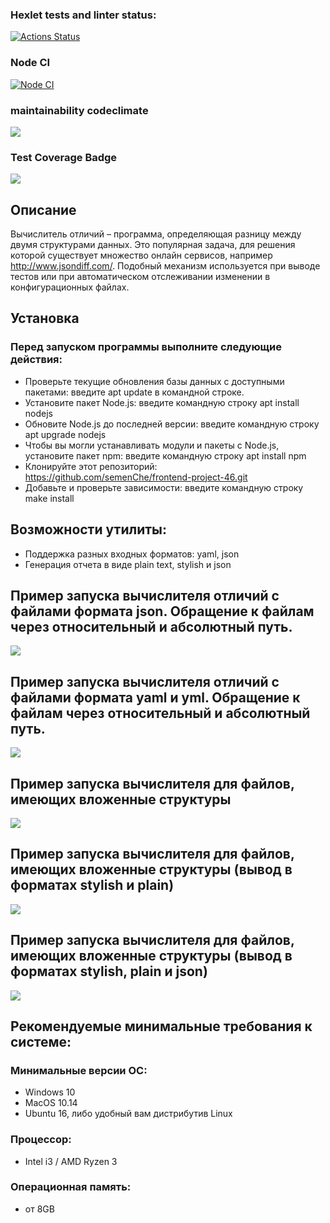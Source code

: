 ### Hexlet tests and linter status:
[![Actions Status](https://github.com/semenChe/frontend-project-46/workflows/hexlet-check/badge.svg)](https://github.com/semenChe/frontend-project-46/actions)
### Node CI
[![Node CI](https://github.com/semenChe/frontend-project-46/actions/workflows/nodejs.yml/badge.svg?event=push)](https://github.com/semenChe/frontend-project-46/actions/workflows/nodejs.yml)
### maintainability codeclimate
<a href="https://codeclimate.com/github/semenChe/frontend-project-46/maintainability"><img src="https://api.codeclimate.com/v1/badges/a4f12b1ecabfe4cea78f/maintainability" /></a>

### Test Coverage Badge
<a href="https://codeclimate.com/github/semenChe/frontend-project-46/test_coverage"><img src="https://api.codeclimate.com/v1/badges/a4f12b1ecabfe4cea78f/test_coverage" /></a>

## Описание
Вычислитель отличий – программа, определяющая разницу между двумя структурами данных. Это популярная задача, для решения которой существует множество онлайн сервисов, например http://www.jsondiff.com/. Подобный механизм используется при выводе тестов или при автоматическом отслеживании изменении в конфигурационных файлах.

## Установка
### Перед запуском программы выполните следующие действия:
* Проверьте текущие обновления базы данных с доступными пакетами: введите apt update в командной строке.
* Установите пакет Node.js: введите командную строку apt install nodejs
* Обновите Node.js до последней версии: введите командную строку apt upgrade nodejs
* Чтобы вы могли устанавливать модули и пакеты с Node.js, установите пакет npm: введите командную строку apt install npm
* Клонируйте этот репозиторий: https://github.com/semenChe/frontend-project-46.git
* Добавьте и проверьте зависимости: введите командную строку make install

## Возможности утилиты:
- Поддержка разных входных форматов: yaml, json
- Генерация отчета в виде plain text, stylish и json

## Пример запуска вычислителя отличий с файлами формата json. Обращение к файлам через относительный и абсолютный путь.
<a href="https://asciinema.org/a/1rzdwuYPq8BdYRvuLXD8UwRLL" target="_blank"><img src="https://asciinema.org/a/1rzdwuYPq8BdYRvuLXD8UwRLL.svg" /></a>

## Пример запуска вычислителя отличий с файлами формата yaml и yml. Обращение к файлам через относительный и абсолютный путь.
<a href="https://asciinema.org/a/GdaQkkFJNnNiaKekiSQM5141e" target="_blank"><img src="https://asciinema.org/a/GdaQkkFJNnNiaKekiSQM5141e.svg" /></a>

## Пример запуска вычислителя для файлов, имеющих вложенные структуры
<a href="https://asciinema.org/a/pJ0xviFqMoxu0WcikASJKZh5l" target="_blank"><img src="https://asciinema.org/a/pJ0xviFqMoxu0WcikASJKZh5l.svg" /></a>

## Пример запуска вычислителя для файлов, имеющих вложенные структуры (вывод в форматах stylish и plain)
<a href="https://asciinema.org/a/Ad9kf75D3SfaN41TPk6splwHb" target="_blank"><img src="https://asciinema.org/a/Ad9kf75D3SfaN41TPk6splwHb.svg" /></a>

## Пример запуска вычислителя для файлов, имеющих вложенные структуры (вывод в форматах stylish, plain и json)
<a href="https://asciinema.org/a/vs0cKEbg7hmXPPrDGu8KOQDQ1" target="_blank"><img src="https://asciinema.org/a/vs0cKEbg7hmXPPrDGu8KOQDQ1.svg" /></a>

## Рекомендуемые минимальные требования к системе:
### Минимальные версии ОС:
* Windows 10
* MacOS 10.14
* Ubuntu 16, либо удобный вам дистрибутив Linux
### Процессор: 
* Intel i3 / AMD Ryzen 3
### Операционная память: 
* от 8GB